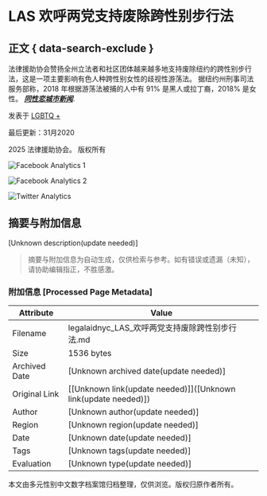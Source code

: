 # LAS 欢呼两党支持废除跨性别步行法

## 正文 { data-search-exclude }


法律援助协会赞扬全州立法者和社区团体越来越多地支持废除纽约的跨性别步行法，这是一项主要影响有色人种跨性别女性的歧视性游荡法。 据纽约州刑事司法服务部称，2018 年根据游荡法被捕的人中有 91% 是黑人或拉丁裔，2018% 是女性。 [_**同性恋城市新闻**_](https://www.gaycitynews.com/walking-while-trans-bipartisan-new-york/).

发表于 [LGBTQ +](https://legalaidnyc.org/zh-CN/%E6%96%B0%E9%97%BB%E6%A0%87%E7%AD%BE/LGBTQ/)

最后更新：31月2020

2025 法律援助协会。 版权所有

![Facebook Analytics 1](https://www.facebook.com/tr?id=5547521135307912&ev=PageView&noscript=1)

![Facebook Analytics 2](https://www.facebook.com/tr?id=766140882289162&ev=PageView&noscript=1)

![Twitter Analytics](https://t.co/i/adsct?bci=3&dv=UTC%26en-US%2Cen%26Google%20Inc.%26Linux%20x86_64%26255%26800%26600%264%2624%26800%26600%260%26na&eci=2&event_id=79c45ffa-dd7a-49ba-98c0-74853f4948dd&events=%5B%5B%22pageview%22%2C%7B%7D%5D%5D&integration=advertiser&p_id=Twitter&p_user_id=0&pl_id=ac35f40c-fad4-4402-8ab9-82e4b4d14389&tw_document_href=https%3A%2F%2Flegalaidnyc.org%2Fzh-CN%2Fnews%2Fbipartisan-support-repeal-walking-while-trans-law%2F&tw_iframe_status=0&tw_order_quantity=0&tw_sale_amount=0&txn_id=o91yw&type=javascript&version=2.3.31)
<!-- tcd_original_link https://legalaidnyc.org/zh-CN/-/%E4%B8%A4%E5%85%9A%E6%94%AF%E6%8C%81%E5%BA%9F%E9%99%A4%E8%B7%A8%E5%B7%9E%E6%AD%A5%E8%A1%8C%E6%B3%95/ -->


## 摘要与附加信息

<!-- tcd_abstract -->
[Unknown description(update needed)]
<!-- tcd_abstract_end -->

> 摘要与附加信息为自动生成，仅供检索与参考。如有错误或遗漏（未知），请协助编辑指正，不胜感激。

### 附加信息 [Processed Page Metadata]

| Attribute       | Value                                  |
|-----------------|----------------------------------------|
| Filename        | legalaidnyc_LAS_欢呼两党支持废除跨性别步行法.md                             |
| Size            | 1536 bytes                           |
| Archived Date   | [Unknown archived date(update needed)]                             |
| Original Link   | [[Unknown link(update needed)]]([Unknown link(update needed)])                       |
| Author          | [Unknown author(update needed)]                               |
| Region          | [Unknown region(update needed)]                               |
| Date            | [Unknown date(update needed)]                                 |
| Tags            | [Unknown tags(update needed)]                                 |
| Evaluation            | [Unknown type(update needed)]                                 |
<!-- tcd_table_end -->

本文由多元性别中文数字档案馆归档整理，仅供浏览。版权归原作者所有。
